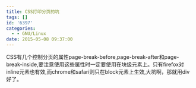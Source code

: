 ```yaml
---
title: CSS打印分页的坑
tags: []
id: '6397'
categories:
  - - GNU/Linux
date: 2015-05-08 09:37:00
---
```


CSS有几个控制分页的属性page-break-before,page-break-after和page-break-inside,要注意使用这些属性时一定要使用在块级元素上。只有firefox对inline元素也有效,而chrome和safari则只在block元素上生效,大坑啊，那就用div好了。